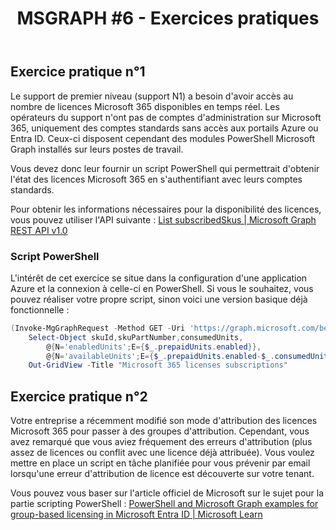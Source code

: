﻿---
layout: post
title: "MSGRAPH #6 - Exercices pratiques"
description: "Travaux pratiques qui mobilisent l'ensemble des connaissances acquises"
tableOfContent: "/2023/09/17/cours-msgraph-introduction#table-des-matières"
nextLink:
  name: "Partie 7"
  id: "/2023/09/17/cours-msgraph-007"
prevLink:
  name: "Partie 5"
  id: "/2023/09/17/cours-msgraph-005"
---

## Exercice pratique n°1

Le support de premier niveau (support N1) a besoin d'avoir accès au nombre de licences Microsoft 365 disponibles en temps réel. Les opérateurs du support n'ont pas de comptes d'administration sur Microsoft 365, uniquement des comptes standards sans accès aux portails Azure ou Entra ID. Ceux-ci disposent cependant des modules PowerShell Microsoft Graph installés sur leurs postes de travail.

Vous devez donc leur fournir un script PowerShell qui permettrait d'obtenir l'état des licences Microsoft 365 en s'authentifiant avec leurs comptes standards.

Pour obtenir les informations nécessaires pour la disponibilité des licences, vous pouvez utiliser l'API suivante : [List subscribedSkus \| Microsoft Graph REST API v1.0](https://learn.microsoft.com/en-us/graph/api/subscribedsku-list?view=graph-rest-1.0&tabs=http)

### Script PowerShell

L'intérêt de cet exercice se situe dans la configuration d'une application Azure et la connexion à celle-ci en PowerShell. Si vous le souhaitez, vous pouvez réaliser votre propre script, sinon voici une version basique déjà fonctionnelle :

```powershell
(Invoke-MgGraphRequest -Method GET -Uri 'https://graph.microsoft.com/beta/subscribedskus' -OutputType PSObject).value |
    Select-Object skuId,skuPartNumber,consumedUnits,
        @{N='enabledUnits';E={$_.prepaidUnits.enabled}},
        @{N='availableUnits';E={$_.prepaidUnits.enabled-$_.consumedUnits}} |
    Out-GridView -Title "Microsoft 365 licenses subscriptions"
```

## Exercice pratique n°2

Votre entreprise a récemment modifié son mode d'attribution des licences Microsoft 365 pour passer à des groupes d'attribution. Cependant, vous avez remarqué que vous aviez fréquement des erreurs d'attribution (plus assez de licences ou conflit avec une licence déjà attribuée). Vous voulez mettre en place un script en tâche planifiée pour vous prévenir par email lorsqu'une erreur d'attribution de licence est découverte sur votre tenant.

Vous pouvez vous baser sur l'article officiel de Microsoft sur le sujet pour la partie scripting PowerShell : [PowerShell and Microsoft Graph examples for group-based licensing in Microsoft Entra ID \| Microsoft Learn](https://learn.microsoft.com/en-us/entra/identity/users/licensing-ps-examples)
